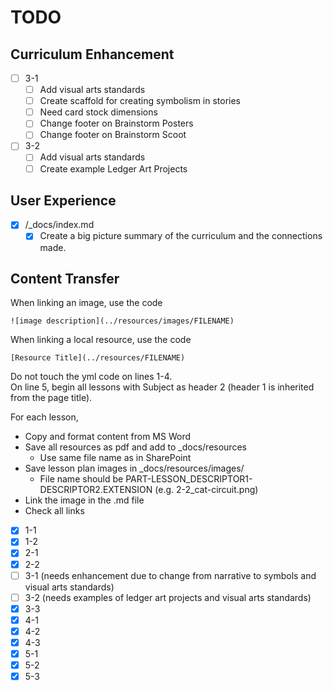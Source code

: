 # TODO

## Curriculum Enhancement
- [ ] 3-1
  - [ ] Add visual arts standards
  - [ ] Create scaffold for creating symbolism in stories
  - [ ] Need card stock dimensions
  - [ ] Change footer on Brainstorm Posters
  - [ ] Change footer on Brainstorm Scoot
- [ ] 3-2
  - [ ] Add visual arts standards
  - [ ] Create example Ledger Art Projects

## User Experience
- [X] /_docs/index.md
  - [X] Create a big picture summary of the curriculum and the connections made.

## Content Transfer
When linking an image, use the code
```
![image description](../resources/images/FILENAME)
```
When linking a local resource, use the code
```
[Resource Title](../resources/FILENAME)
```
Do not touch the yml code on lines 1-4.  
On line 5, begin all lessons with Subject as header 2 (header 1 is inherited from the page title).

For each lesson,
- Copy and format content from MS Word
- Save all resources as pdf and add to _docs/resources
  - Use same file name as in SharePoint
- Save lesson plan images in _docs/resources/images/
  - File name should be PART-LESSON_DESCRIPTOR1-DESCRIPTOR2.EXTENSION (e.g. 2-2_cat-circuit.png)
- Link the image in the .md file
- Check all links

- [X] 1-1
- [X] 1-2
- [X] 2-1
- [X] 2-2
- [ ] 3-1 (needs enhancement due to change from narrative to symbols and visual arts standards)
- [ ] 3-2 (needs examples of ledger art projects and visual arts standards)
- [X] 3-3
- [X] 4-1
- [X] 4-2
- [X] 4-3
- [X] 5-1
- [X] 5-2
- [X] 5-3
